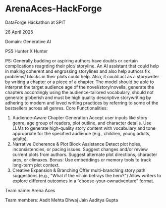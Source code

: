 # ArenaAces-HackForge

DataForge Hackathon at SPIT 

26 April 2025

Domain: Generative AI

PS5
Hunter X Hunter

PS:
Generally budding or aspiring authors have doubts or certain complications
reagrding their plot/ storyline. An AI assistant that could help in making
coherent and engrossing storylines and also help authors fix problems/
blocks in their plots could help. Also, it could act as a storywriter by writing
a chapter or a piece of a chapter. The model should be able to interpret the
target audience age of the novel/story/novella, generate the chapters
accordingly using the audience-tailored vocabulary, should not generate
gibberish and must be high quality descriptive storywriting by adhering to
modern and loved writing practices by referring to some of the bestsellers
across all genres.
Core Functionalities:
1. Audience-Aware Chapter Generation
Accept user inputs like story genre, age group of readers, plot outline,
and character details.
Use LLMs to generate high-quality story content with vocabulary and
tone appropriate for the specified audience (e.g., children, young adults,
adults).
2. Narrative Coherence & Plot Block Assistance
Detect plot holes, inconsistencies, or pacing issues. Suggest changes
and/or review current plots from authors.
Suggest alternate plot directions, character arcs, or climaxes.
Bonus: Use embeddings or memory tools to track long-term plot context.
3. Creative Expansion & Branching
Offer multi-branching story path suggestions (e.g.,
"What if the villain
betrays the hero?")
Allow writers to explore different outcomes in a “choose-your-ownadventure” format.

Team name: Arena Aces

Team members: 
Aadit Mehta 
Dhwaj Jain
Aaditya Gupta
